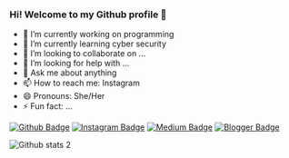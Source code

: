 ### Hi! Welcome to my Github profile 👋


- 🔭 I’m currently working on programming
- 🌱 I’m currently learning cyber security
- 👯 I’m looking to collaborate on ...
- 🤔 I’m looking for help with ...
- 💬 Ask me about anything
- 📫 How to reach me: Instagram 
- 😄 Pronouns: She/Her
- ⚡ Fun fact: ...

[![Github Badge](https://img.shields.io/badge/-Github-000?style=quare&labelColor=000&logo=Github&logoColor=white&link=link)](link) [![Instagram Badge](https://img.shields.io/badge/-Instagram-C13584?style=flat-quare&labelColor=C13584&logo=instagram&logoColor=white&link=link)](link) [![Medium Badge](https://img.shields.io/badge/-Medium-757575?style=flat-quare&labelColor=757575&logo=Medium&logoColor=white&link=link)](link) [![Blogger Badge](https://img.shields.io/badge/-Blogger-FF9800?style=flat-quare&labelColor=FF9800&logo=Blogger&logoColor=white&link=link)](link)

![Github stats 2](https://github-readme-stats.vercel.app/api?username=trial-acc&show_icons=true&theme=radical)

